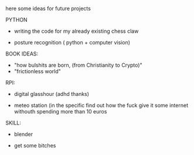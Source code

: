 here some ideas for future projects

PYTHON

- writing the code for my already existing chess claw

- posture recognition ( python + computer vision)

BOOK IDEAS:
- "how bulshits are born, (from Christianity to Crypto)"
- "frictionless world"

RPI:

- digital glasshour (adhd thanks)

- meteo station (in the specific find out how the fuck give it some internet withouth spending more than 10 euros


SKILL:

- blender

- get some bitches
